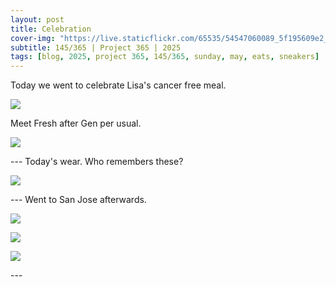 ```yaml
---
layout: post
title: Celebration
cover-img: "https://live.staticflickr.com/65535/54547060089_5f195609e2_h.jpg"
subtitle: 145/365 | Project 365 | 2025
tags: [blog, 2025, project 365, 145/365, sunday, may, eats, sneakers]
---
```

<style>
  .intro-header.big-img {
    background-position:center; 
  }
</style>
Today we went to celebrate Lisa's cancer free meal.
<p class="post-img-wrap">
  <img src="https://live.staticflickr.com/65535/54547060089_5f195609e2_h.jpg">
</p>
Meet Fresh after Gen per usual.
<p class="post-img-wrap">
  <img src="https://live.staticflickr.com/65535/54545994502_b2d41531b7_h.jpg">
</p>
---
Today's wear. Who remembers these?
<p class="post-img-wrap">
  <img src="https://live.staticflickr.com/65535/54547210310_a596928644_h.jpg">
</p>
---
Went to San Jose afterwards.
<p class="post-img-wrap">
  <img src="https://live.staticflickr.com/65535/54547211630_545a5923b8_h.jpg">
</p>
<p class="post-img-wrap">
  <img src="https://live.staticflickr.com/65535/54547061389_27cc64f67b_h.jpg">
</p>
<p class="post-img-wrap">
  <img src="https://live.staticflickr.com/65535/54547061389_27cc64f67b_h.jpg">
</p>
---


